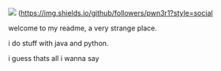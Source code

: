 [![](https://img.shields.io/discord/885879905584295986)](https://discord.gg/M9y6PsQjBm)
(https://img.shields.io/github/followers/pwn3r1?style=social

welcome to my readme, a very strange place.

i do stuff with java and python.

i guess thats all i wanna say

